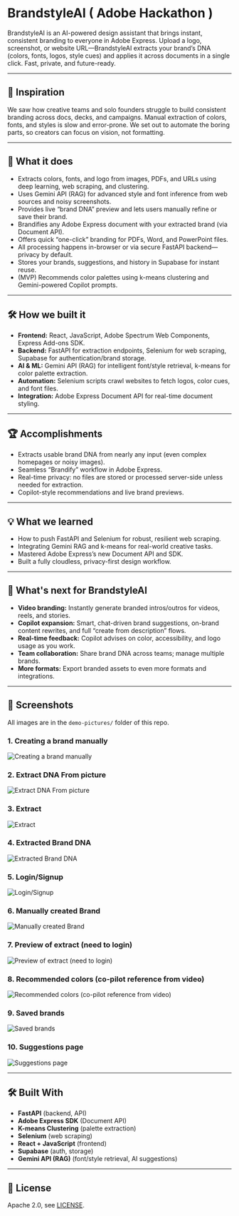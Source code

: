 # BrandstyleAI ( Adobe Hackathon ) 

BrandstyleAI is an AI-powered design assistant that brings instant, consistent branding to everyone in Adobe Express. Upload a logo, screenshot, or website URL—BrandstyleAI extracts your brand’s DNA (colors, fonts, logos, style cues) and applies it across documents in a single click. Fast, private, and future-ready.

---

## 🚀 Inspiration

We saw how creative teams and solo founders struggle to build consistent branding across docs, decks, and campaigns. Manual extraction of colors, fonts, and styles is slow and error-prone. We set out to automate the boring parts, so creators can focus on vision, not formatting.

---

## 🧠 What it does

- Extracts colors, fonts, and logo from images, PDFs, and URLs using deep learning, web scraping, and clustering.
- Uses Gemini API (RAG) for advanced style and font inference from web sources and noisy screenshots.
- Provides live “brand DNA” preview and lets users manually refine or save their brand.
- Brandifies any Adobe Express document with your extracted brand (via Document API).
- Offers quick “one-click” branding for PDFs, Word, and PowerPoint files.
- All processing happens in-browser or via secure FastAPI backend—privacy by default.
- Stores your brands, suggestions, and history in Supabase for instant reuse.
- (MVP) Recommends color palettes using k-means clustering and Gemini-powered Copilot prompts.

---

## 🛠️ How we built it

- **Frontend:** React, JavaScript, Adobe Spectrum Web Components, Express Add-ons SDK.
- **Backend:** FastAPI for extraction endpoints, Selenium for web scraping, Supabase for authentication/brand storage.
- **AI & ML:** Gemini API (RAG) for intelligent font/style retrieval, k-means for color palette extraction.
- **Automation:** Selenium scripts crawl websites to fetch logos, color cues, and font files.
- **Integration:** Adobe Express Document API for real-time document styling.

---

## 🏆 Accomplishments

- Extracts usable brand DNA from nearly any input (even complex homepages or noisy images).
- Seamless “Brandify” workflow in Adobe Express.
- Real-time privacy: no files are stored or processed server-side unless needed for extraction.
- Copilot-style recommendations and live brand previews.

---

## 💡 What we learned

- How to push FastAPI and Selenium for robust, resilient web scraping.
- Integrating Gemini RAG and k-means for real-world creative tasks.
- Mastered Adobe Express’s new Document API and SDK.
- Built a fully cloudless, privacy-first design workflow.

---

## 🚦 What's next for BrandstyleAI

- **Video branding:** Instantly generate branded intros/outros for videos, reels, and stories.
- **Copilot expansion:** Smart, chat-driven brand suggestions, on-brand content rewrites, and full “create from description” flows.
- **Real-time feedback:** Copilot advises on color, accessibility, and logo usage as you work.
- **Team collaboration:** Share brand DNA across teams; manage multiple brands.
- **More formats:** Export branded assets to even more formats and integrations.

---

## 📸 Screenshots

All images are in the `demo-pictures/` folder of this repo.

### 1. Creating a brand manually
![Creating a brand manually](demo-pictures/Creating_a_brand_manually.jpeg)

### 2. Extract DNA From picture
![Extract DNA From picture](demo-pictures/Extract_DNA_From_picture.jpeg)

### 3. Extract
![Extract](demo-pictures/Extract.jpeg)

### 4. Extracted Brand DNA
![Extracted Brand DNA](demo-pictures/Extracted_Brand_DNA.jpeg)

### 5. Login/Signup
![Login/Signup](demo-pictures/Login_signup.jpeg)

### 6. Manually created Brand
![Manually created Brand](demo-pictures/Manually_created_Brand.jpeg)

### 7. Preview of extract (need to login)
![Preview of extract (need to login)](demo-pictures/Preview_of_extract_(need_to_login).jpeg)

### 8. Recommended colors (co-pilot reference from video)
![Recommended colors (co-pilot reference from video)](demo-pictures/Recommended_colors_(co-pilot_refrence_from_video).jpeg)

### 9. Saved brands
![Saved brands](demo-pictures/Saved_brands.jpeg)

### 10. Suggestions page
![Suggestions page](demo-pictures/Suggestions_page.jpeg)

---

## 🛠️ Built With

- **FastAPI** (backend, API)
- **Adobe Express SDK** (Document API)
- **K-means Clustering** (palette extraction)
- **Selenium** (web scraping)
- **React + JavaScript** (frontend)
- **Supabase** (auth, storage)
- **Gemini API (RAG)** (font/style retrieval, AI suggestions)

---

## 📝 License

Apache 2.0, see [LICENSE](LICENSE).
